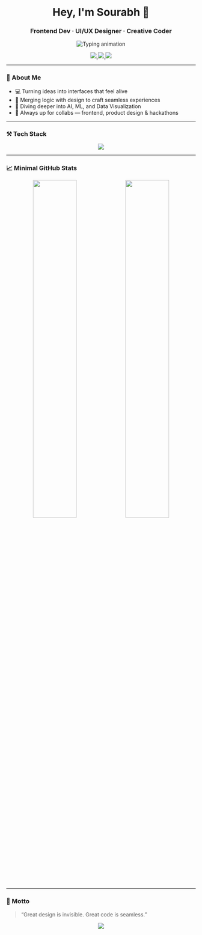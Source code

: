 <h1 align="center">Hey, I'm Sourabh 👋</h1>
<h3 align="center">Frontend Dev · UI/UX Designer · Creative Coder</h3>

<p align="center">
  <img src="https://readme-typing-svg.demolab.com?font=Fira+Code&duration=2000&pause=500&color=4DD0E1&center=true&vCenter=true&width=460&lines=Designing+Intuitive+User+Flows;Building+Modern+Web+Experiences;Loving+Minimal+and+Clean+UIs" alt="Typing animation" />
</p>

<p align="center">
  <a href="https://linkedin.com/in/sourabh" target="_blank">
    <img src="https://img.shields.io/badge/LinkedIn-%230A66C2.svg?style=flat&logo=linkedin&logoColor=white" />
  </a>
  <a href="mailto:sourabhsolanki1694@gmail.com">
    <img src="https://img.shields.io/badge/Gmail-D14836?style=flat&logo=gmail&logoColor=white" />
  </a>
  <a href="https://codeforces.com/profile/sourabhsolanki1694" target="_blank">
    <img src="https://img.shields.io/badge/Codeforces-1F8ACB?style=flat&logo=codeforces&logoColor=white" />
  </a>
</p>

---

### 🧠 About Me  
- 💻 Turning ideas into interfaces that feel alive  
- 🎨 Merging logic with design to craft seamless experiences  
- 🌱 Diving deeper into AI, ML, and Data Visualization  
- 🔗 Always up for collabs — frontend, product design & hackathons

---

### ⚒️ Tech Stack  
<p align="center">
  <img src="https://skillicons.dev/icons?i=html,css,js,react,tailwind,figma,xd,ps,ai,nodejs,express,mongodb,git,github,vscode" />
</p>

---

### 📈 Minimal GitHub Stats  
<p align="center">
  <img src="https://github-readme-stats.vercel.app/api?username=solanki018&show_icons=false&hide=issues&theme=tokyonight&hide_border=true" width="48%" />
  <img src="https://github-readme-streak-stats.herokuapp.com/?user=solanki018&theme=tokyonight&hide_border=true" width="48%" />
</p>

---

### 🖤 Motto  
> “Great design is invisible. Great code is seamless.”  

<p align="center">
  <img src="https://capsule-render.vercel.app/api?type=wave&color=0:4DD0E1,100:0077B6&height=80&section=footer"/>
</p>
